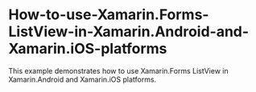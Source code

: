 # How-to-use-Xamarin.Forms-ListView-in-Xamarin.Android-and-Xamarin.iOS-platforms
This example demonstrates how to use Xamarin.Forms ListView in Xamarin.Android and Xamarin.iOS platforms.

